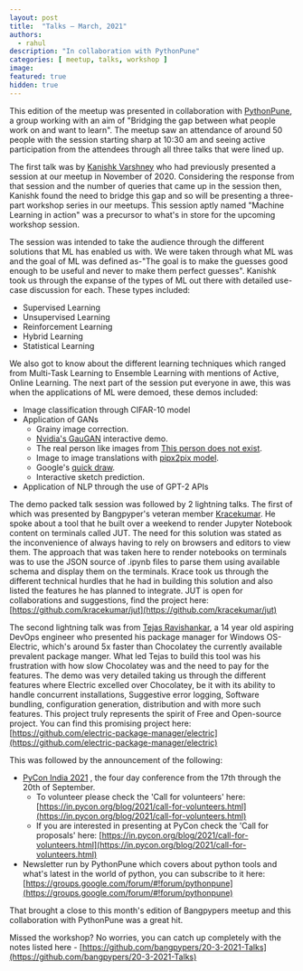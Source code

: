 ```yaml
---
layout: post
title:  "Talks – March, 2021"
authors: 
  - rahul
description: "In collaboration with PythonPune"
categories: [ meetup, talks, workshop ]
image:
featured: true
hidden: true
---
```



This edition of the meetup was presented in collaboration with [PythonPune](https://pythonpune.in/), a group working with an aim of "Bridging the gap between what people work on and want to learn". The meetup saw an attendance of around 50 people with the session starting sharp at 10:30 am and seeing active participation from the attendees through all three talks that were lined up.

  

The first talk was by [Kanishk Varshney](mailto:varskann1993@gmail.com) who had previously presented a session at our meetup in November of 2020. Considering the response from that session and the number of queries that came up in the session then, Kanishk found the need to bridge this gap and so will be presenting a three-part workshop series in our meetups. This session aptly named "Machine Learning in action" was a precursor to what's in store for the upcoming workshop session.

The session was intended to take the audience through the different solutions that ML has enabled us with. We were taken through what ML was and the goal of ML was defined as-"The goal is to make the guesses good enough to be useful and never to make them perfect guesses". Kanishk took us through the expanse of the types of ML out there with detailed use-case discussion for each. These types included:
- Supervised Learning
- Unsupervised Learning
- Reinforcement Learning
- Hybrid Learning
- Statistical Learning

We also got to know about the different learning techniques which ranged from Multi-Task Learning to Ensemble Learning with mentions of Active, Online Learning. The next part of the session put everyone in awe, this was when the applications of ML were demoed, these demos included:
- Image classification through CIFAR-10 model
- Application of GANs
	- Grainy image correction.
	- [Nvidia's GauGAN](http://nvidia-research-mingyuliu.com/gaugan/) interactive demo.
	- The real person like images from [This person does not exist](https://thispersondoesnotexist.com/).
	- Image to image translations with [pipx2pix model](https://phillipi.github.io/pix2pix/).
	- Google's [quick draw](https://quickdraw.withgoogle.com/).
	- Interactive sketch prediction.
- Application of NLP through the use of GPT-2 APIs

The demo packed talk session was followed by 2 lightning talks. The first of which was presented by Bangpyper's veteran member [Kracekumar](https://kracekumar.com/). He spoke about a tool that he built over a weekend to render Jupyter Notebook content on terminals called JUT. The need for this solution was stated as the inconvenience of always having to rely on browsers and editors to view them. The approach that was taken here to render notebooks on terminals was to use the JSON source of .ipynb files to parse them using available schema and display them on the terminals. Krace took us through the different technical hurdles that he had in building this solution and also listed the features he has planned to integrate. JUT is open for collaborations and suggestions, find the project here: [https://github.com/kracekumar/jut](https://github.com/kracekumar/jut)

  

The second lightning talk was from [Tejas Ravishankar](mailto:xtremedevx@gmail.com), a 14 year old aspiring DevOps engineer who presented his package manager for Windows OS- Electric, which's around 5x faster than Chocolatey the currently available prevalent package manger. What led Tejas to build this tool was his frustration with how slow Chocolatey was and the need to pay for the features. The demo was very detailed taking us through the different features where Electric excelled over Chocolatey, be it with its ability to handle concurrent installations, Suggestive error logging, Software bundling, configuration generation, distribution and with more such features. This project truly represents the spirit of Free and Open-source project. You can find this promising project here: [https://github.com/electric-package-manager/electric](https://github.com/electric-package-manager/electric)

  

This was followed by the announcement of the following:
- [PyCon India 2021](https://in.pycon.org/2021/) , the four day conference from the 17th through the 20th of September. 
	- To volunteer please check the 'Call for volunteers' here: [https://in.pycon.org/blog/2021/call-for-volunteers.html](https://in.pycon.org/blog/2021/call-for-volunteers.html)
	- If you are interested in presenting at PyCon check the 'Call for proposals' here: [https://in.pycon.org/blog/2021/call-for-volunteers.html](https://in.pycon.org/blog/2021/call-for-volunteers.html)
- Newsletter run by PythonPune which covers about python tools and what's latest in the world of python, you can subscribe to it here: [https://groups.google.com/forum/#!forum/pythonpune](https://groups.google.com/forum/#!forum/pythonpune)

  

That brought a close to this month's edition of Bangpypers meetup and this collaboration with PythonPune was a great hit.

  

Missed the workshop? No worries, you can catch up completely with the notes listed here - [https://github.com/bangpypers/20-3-2021-Talks](https://github.com/bangpypers/20-3-2021-Talks)